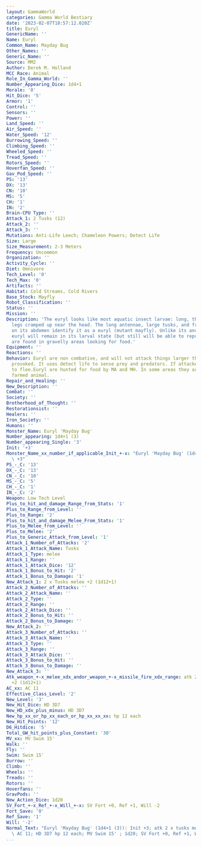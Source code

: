 ```yaml
---
layout: GammaWorld
categories: Gamma World Bestiary
date: '2023-02-07T18:57:12.020Z'
title: Euryl
GenericName: ''
Name: Euryl
Common_Name: Mayday Bug
Other_Names: ''
Generic_Name: ''
Source: MM2
Author: Derek M. Holland
MCC Race: Animal
Role_In_Gamma_World: ''
Number_Appearing_Dice: 1d4+1
Morale: '8'
Hit_Dice: '5'
Armor: '1'
Control: ''
Sensors: ''
Power: ''
Land_Speed: ''
Air_Speed: ''
Water_Speed: '12'
Burrowing_Speed: ''
Climbing_Speed: ''
Wheeled_Speed: ''
Tread_Speed: ''
Rotors_Speed: ''
Hoverfan_Speed: ''
Gav_Pod_Speed: ''
PS: '13'
DX: '13'
CN: '10'
MS: '5'
CH: '1'
IN: '2'
Brain-CPU Type: ''
Attack_1: 2 Tusks (12)
Attack_2: ''
Attack_3: ''
Mutations: Anti-Life Leech; Chameleon Powers; Detect Life
Size: Large
Size_Measurement: 2-3 Meters
Frequency: Uncommon
Organization: ''
Activity_Cycle: ''
Diet: Omnivore
Tech_Level: '0'
Tech_Max: '0'
Artifacts: ''
Habitat: Cold Streams, Cold Rivers
Base_Stock: Mayfly
Robot_Classification: ''
Status: ''
Mission: ''
Description: 'The euryl looks like most aquatic insect larvae: long, thin with the
  legs cramped up near the head. The long antennae, large tusks, and frilly gills
  on its abdomen identify it as a euryl (mutant mayfly). Unlike its ancestors, the
  euryl will remain in its larval state (but still will be able to reproduce). They
  are found in gravelly areas looking for food.'
Equipment: ''
Reactions: ''
Behavior: Euryl are non combative, and will not attack things larger than itself unless
  provoked. It uses detect life to sense prey and predators. If attacked it will try
  to flee.Euryl are hunted for food by MA and MH. In some areas they are an important
  farmed animal.
Repair_and_Healing: ''
New_Description: ''
Combat: ''
Society: ''
Brotherhood_of_Thought: ''
Restorationsist: ''
Healers: ''
Iron_Society: ''
Humans: ''
Monster_Name: Euryl 'Mayday Bug'
Number_appearing: 1d4+1 (3)
Number_appearing_Single: '3'
Init: '+3'
Monster_Name_xx_number_if_applicable_Init_+-x: "Euryl 'Mayday Bug' (1d4+1 (3)): Init\
  \ +3"
PS_-_C: '13'
DX_-_C: '13'
CN_-_C: '10'
MS_-_C: '5'
CH_-_C: '1'
IN_-_C: '2'
Weapon: Low Tech Level
Plus_to_hit_and_damage_Range_from_Stats: '1'
Plus_to_Range_from_Level: ''
Plus_to_Range: '2'
Plus_to_hit_and_damage_Melee_From_Stats: '1'
Plus_to_Melee_from_Level: ''
Plus_to_Melee: '2'
Plus_to_Generic_Attack_from_Level: '1'
Attack_1_Number_of_Attacks: '2'
Attack_1_Attack_Name: Tusks
Attack_1_Type: melee
Attack_1_Range: ''
Attack_1_Attack_Dice: '12'
Attack_1_Bonus_to_Hit: '2'
Attack_1_Bonus_to_Damage: '1'
New_Attack_1: 2 x Tusks melee +2 (1d12+1)
Attack_2_Number_of_Attacks: ''
Attack_2_Attack_Name: ''
Attack_2_Type: ''
Attack_2_Range: ''
Attack_2_Attack_Dice: ''
Attack_2_Bonus_to_Hit: ''
Attack_2_Bonus_to_Damage: ''
New_Attack_2: ''
Attack_3_Number_of_Attacks: ''
Attack_3_Attack_Name: ''
Attack_3_Type: ''
Attack_3_Range: ''
Attack_3_Attack_Dice: ''
Attack_3_Bonus_to_Hit: ''
Attack_3_Bonus_to_Damage: ''
New_Attack_3: ''
Atk_weapon_+-x_melee_xdx_andor_weapon_+-x_missile_fire_xdx_range: atk 2 x tusks melee
  +2 (1d12+1)
AC_xx: AC 11
Effective_Class_Level: '2'
New_Level: '3'
New_Hit_Dice: HD 3D7
New_HD_xdx_plus_minus: HD 3D7
New_hp_xx_or_hp_xx_each_or_hp_xx_xx_xx: hp 12 each
New_Hit_Points: '12'
D6_Hitdice: '5'
Total_GW_hit_points_plus_Constant: '30'
MV_xx: MV Swim 15'
Walk: ''
Fly: ''
Swim: Swim 15'
Burrow: ''
Climb: ''
Wheels: ''
Treads: ''
Rotors: ''
Hoverfans: ''
GravPods: ''
New_Action_Dice: 1d20
SV_Fort_+-x_Ref_+-x_Will_+-x: SV Fort +0, Ref +1, Will -2
Fort_Save: '0'
Ref_Save: '1'
Will: '-2'
Normal_Text: "Euryl 'Mayday Bug' (1d4+1 (3)): Init +3; atk 2 x tusks melee +2 (1d12+1);\
  \ AC 11; HD 3D7 hp 12 each; MV Swim 15' ; 1d20; SV Fort +0, Ref +1, Will -2"
...
```

